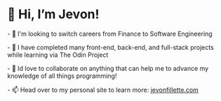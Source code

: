 <h1>👋 Hi, I’m Jevon!</h1>
<p>- 👀 I'm looking to switch careers from Finance to Software Engineering</p>
<p>- 🌱 I have completed many front-end, back-end, and full-stack projects while learning via The Odin Project</p>
<p>- 💞️ Id love to collaborate on anything that can help me to advance my knowledge of all things programming!</p>
<p>- 📫 Head over to my personal site to learn more: <a href="https://daze-bot.github.io/portfolio/" target="_blank" rel="noreferrer">jevonfillette.com</a></p>

<!---
Daze-bot/Daze-bot is a ✨ special ✨ repository because its `README.md` (this file) appears on your GitHub profile.
You can click the Preview link to take a look at your changes.
--->
